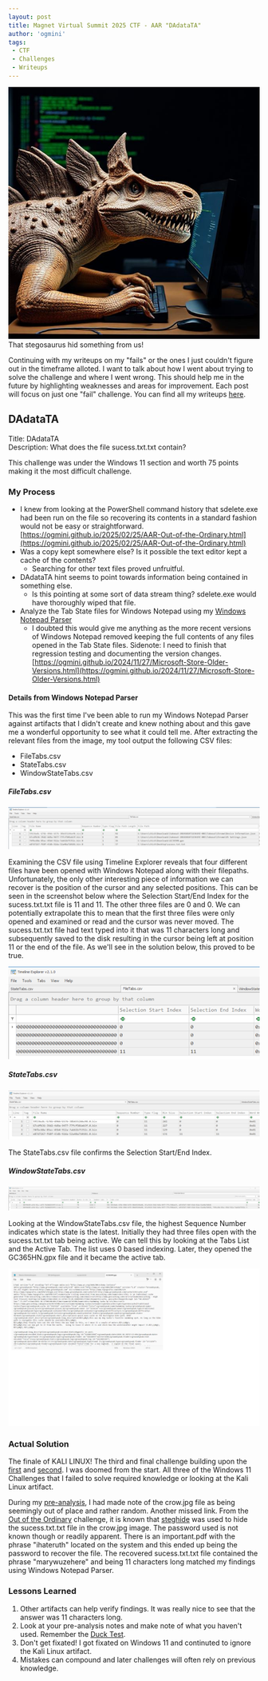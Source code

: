 ```yaml
---
layout: post
title: Magnet Virtual Summit 2025 CTF - AAR "DAdataTA"
author: 'ogmini'
tags:
 - CTF 
 - Challenges
 - Writeups
---
```


![Stegosaurus running CLI commands](/images/memes/steghide.jpg)   
That stegosaurus hid something from us!

Continuing with my writeups on my "fails" or the ones I just couldn't figure out in the timeframe alloted. I want to talk about how I went about trying to solve the challenge and where I went wrong. This should help me in the future by highlighting weaknesses and areas for improvement. Each post will focus on just one "fail" challenge. You can find all my writeups [here](https://ogmini.github.io/ctf).

## DAdataTA

Title: DAdataTA      
Description: What does the file sucess.txt.txt contain?

This challenge was under the Windows 11 section and worth 75 points making it the most difficult challenge. 

### My Process

- I knew from looking at the PowerShell command history that sdelete.exe had been run on the file so recovering its contents in a standard fashion would not be easy or straightforward. [https://ogmini.github.io/2025/02/25/AAR-Out-of-the-Ordinary.html](https://ogmini.github.io/2025/02/25/AAR-Out-of-the-Ordinary.html) 
- Was a copy kept somewhere else? Is it possible the text editor kept a cache of the contents?
    - Searching for other text files proved unfruitful. 
- DAdataTA hint seems to point towards information being contained in something else. 
    - Is this pointing at some sort of data stream thing? sdelete.exe would have thoroughly wiped that file.
- Analyze the Tab State files for Windows Notepad using my [Windows Notepad Parser](https://github.com/ogmini/Notepad-State-Library)
    - I doubted this would give me anything as the more recent versions of Windows Notepad removed keeping the full contents of any files opened in the Tab State files. Sidenote: I need to finish that regression testing and documenting the version changes. [https://ogmini.github.io/2024/11/27/Microsoft-Store-Older-Versions.html](https://ogmini.github.io/2024/11/27/Microsoft-Store-Older-Versions.html)
    
#### Details from Windows Notepad Parser

This was the first time I've been able to run my Windows Notepad Parser against artifacts that I didn't create and knew nothing about and this gave me a wonderful opportunity to see what it could tell me. After extracting the relevant files from the image, my tool output the following CSV files:

- FileTabs.csv
- StateTabs.csv
- WindowStateTabs.csv

##### FileTabs.csv

![FileTabs.csv](/images/DAdataTA/FileTabs.png)   

Examining the CSV file using Timeline Explorer reveals that four different files have been opened with Windows Notepad along with their filepaths. Unfortunately, the only other interesting piece of information we can recover is the position of the cursor and any selected positions. This can be seen in the screenshot below where the Selection Start/End Index for the sucess.txt.txt file is 11 and 11. The other three files are 0 and 0. We can potentially extrapolate this to mean that the first three files were only opened and examined or read and the cursor was never moved. The sucess.txt.txt file had text typed into it that was 11 characters long and subsequently saved to the disk resulting in the cursor being left at position 11 or the end of the file. As we'll see in the solution below, this proved to be true.  

![FileTabs.csv - Selection](/images/DAdataTA/Selection.png)   

##### StateTabs.csv

![StateTabs.csv](/images/DAdataTA/StateTabs.png) 

The StateTabs.csv file confirms the Selection Start/End Index.

##### WindowStateTabs.csv

![WindowStateTabs.csv](/images/DAdataTA/WindowStateTabs.png) 

Looking at the WindowStateTabs.csv file, the highest Sequence Number indicates which state is the latest. Initially they had three files open with the sucess.txt.txt tab being active. We can tell this by looking at the Tabs List and the Active Tab. The list uses 0 based indexing. Later, they opened the GC365HN.gpx file and it became the active tab. 

![PartialReconstruction](/images/DAdataTA/PartialReconstruction.png) 

### Actual Solution

The finale of KALI LINUX! The third and final challenge building upon the [first](https://ogmini.github.io/2025/02/24/AAR-A-Shadow-of-the-Real-Thing.html) and [second](https://ogmini.github.io/2025/02/25/AAR-Out-of-the-Ordinary.html). I was doomed from the start. All three of the Windows 11 Challenges that I failed to solve required knowledge or looking at the Kali Linux artifact.

During my [pre-analysis](https://ogmini.github.io/2025/02/12/Magnet-CTF-Pre-Analysis.html), I had made note of the crow.jpg file as being seemingly out of place and rather random. Another missed link. From the [Out of the Ordinary](https://ogmini.github.io/2025/02/25/AAR-Out-of-the-Ordinary.html) challenge, it is known that [steghide](https://steghide.sourceforge.net/) was used to hide the sucess.txt.txt file in the crow.jpg image. The password used is not known though or readily apparent. There is an important.pdf with the phrase "ihateruth" located on the system and this ended up being the password to recover the file. The recovered sucess.txt.txt file contained the phrase "marywuzehere" and being 11 characters long matched my findings using Windows Notepad Parser. 

### Lessons Learned

1. Other artifacts can help verify findings. It was really nice to see that the answer was 11 characters long. 
2. Look at your pre-analysis notes and make note of what you haven't used. Remember the [Duck Test](https://en.wikipedia.org/wiki/Duck_test). 
3. Don't get fixated! I got fixated on Windows 11 and continuted to ignore the Kali Linux artifact.
4. Mistakes can compound and later challenges will often rely on previous knowledge.
